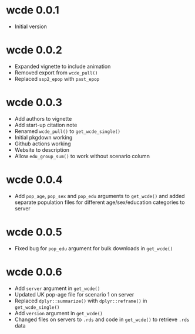 # wcde 0.0.1

* Initial version

# wcde 0.0.2

* Expanded vignette to include animation
* Removed export from `wcde_pull()`
* Replaced `ssp2_epop` with `past_epop`

# wcde 0.0.3

* Add authors to vignette
* Add start-up citation note
* Renamed `wcde_pull()` to `get_wcde_single()`
* Initial pkgdown working
* Github actions working
* Website to description
* Allow `edu_group_sum()` to work without scenario column

# wcde 0.0.4

* Add `pop_age`, `pop_sex` and `pop_edu` arguments to `get_wcde()` and added separate population files for different age/sex/education categories to server

# wcde 0.0.5

* Fixed bug for `pop_edu` argument for bulk downloads in `get_wcde()`

# wcde 0.0.6

* Add `server` argument in `get_wcde()`
* Updated UK pop-age file for scenario 1 on server
* Replaced `dplyr::summarize()` with `dplyr::reframe()` in `get_wcde_single()`
* Add `version` argument in `get_wcde()`
* Changed files on servers to `.rds` and code in `get_wcde()` to retrieve `.rds` data
